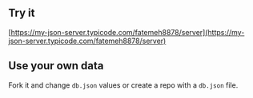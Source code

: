 ## Try it

[https://my-json-server.typicode.com/fatemeh8878/server](https://my-json-server.typicode.com/fatemeh8878/server)

## Use your own data

Fork it and change `db.json` values or create a repo with a `db.json` file.
